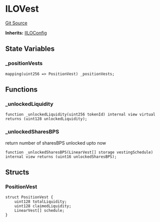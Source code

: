 # ILOVest
[Git Source](https://github.com/KYRDTeam/ilo-contracts/blob/c821b671bb5c9be46c122173f3f384ce7950f2da/src/base/ILOVest.sol)

**Inherits:**
[IILOConfig](/src/interfaces/IILOConfig.sol/interface.IILOConfig.md)


## State Variables
### _positionVests

```solidity
mapping(uint256 => PositionVest) _positionVests;
```


## Functions
### _unlockedLiquidity


```solidity
function _unlockedLiquidity(uint256 tokenId) internal view virtual returns (uint128 unlockedLiquidity);
```

### _unlockedSharesBPS

return number of sharesBPS unlocked upto now


```solidity
function _unlockedSharesBPS(LinearVest[] storage vestingSchedule) internal view returns (uint16 unlockedSharesBPS);
```

## Structs
### PositionVest

```solidity
struct PositionVest {
    uint128 totalLiquidity;
    uint128 claimedLiquidity;
    LinearVest[] schedule;
}
```

